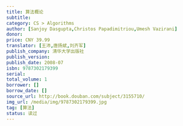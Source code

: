 ```yaml
---
title: 算法概论
subtitle: 
category: CS > Algorithms
author: [Sanjoy Dasgupta,Christos Papadimitriou,Umesh Vazirani]
donor: 
price: CNY 39.99
translator: [王沛,唐扬斌,刘齐军]
publish_company: 清华大学出版社
publish_version: 
publish_date: 2008-07
isbn: 9787302179399
serial: 
total_volume: 1
borrower: []
borrow_date: []
source_url: http://book.douban.com/subject/3155710/
img_url: /media/img/9787302179399.jpg
tag: [算法]
status: 读过
---
```

